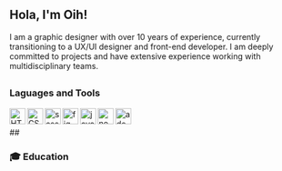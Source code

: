 ## Hola, I'm Oih!
I am a graphic designer with over 10 years of experience, currently transitioning to a UX/UI designer and front-end developer. I am deeply committed to projects and have extensive experience working with multidisciplinary teams.
<!--Añadir alguna imagen-->
## 

### Laguages and Tools
<!--
https://javascript.plainenglish.io/how-to-make-custom-language-badges-for-your-profile-using-shields-io-d2aeaf016b6b
 -->
<img align="left" alt="HTML5" height="28px" src="https://img.shields.io/badge/-html5-E34F26?logo=html5&logoColor=white&style=for-the-badge" />
<img align="left" alt="CSS3" height="28px" src="https://img.shields.io/badge/-css3-1572B6?logo=css3&logoColor=white&style=for-the-badge" />
<img align="left" alt="sass" height="28px" src="https://img.shields.io/badge/-sass-CC6699?logo=sass&logoColor=white&style=for-the-badge" />
<img align="left" alt="figma" height="28px" src="https://img.shields.io/badge/-figma-F24E1E?logo=figma&logoColor=white&style=for-the-badge" />
<img align="left" alt="javascript" height="28px" src="https://img.shields.io/badge/-javascript-F7DF1E?logo=javascript&logoColor=white&style=for-the-badge" />
<img align="left" alt="nodedotjs" height="28px" src="https://img.shields.io/badge/-node.js-5FA04E?logo=nodedotjs&logoColor=white&style=for-the-badge" />  
<img align="left" alt="adobeCc" height="28px" src="https://img.shields.io/badge/Adobe%20Creative%20Cloud-DA1F26?logo=Adobe%20Creative%20Cloud&logoColor=white&style=for-the-badge" />  

<br>
<br>
## 

### :mortar_board: Education


<!--
**oihoihoih/oihoihoih** is a ✨ _special_ ✨ repository because its `README.md` (this file) appears on your GitHub profile.

Here are some ideas to get you started:

- 🔭 I’m currently working on ...
- 🌱 I’m currently learning ...
- 👯 I’m looking to collaborate on ...
- 🤔 I’m looking for help with ...
- 💬 Ask me about ...
- 📫 How to reach me: ...
- 😄 Pronouns: ...
- ⚡ Fun fact: ...
-->
